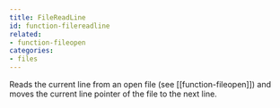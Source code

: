 ```yaml
---
title: FileReadLine
id: function-filereadline
related:
- function-fileopen
categories:
- files
---
```


Reads the current line from an open file (see [[function-fileopen]]) and moves the current line pointer of the file to the next line.
